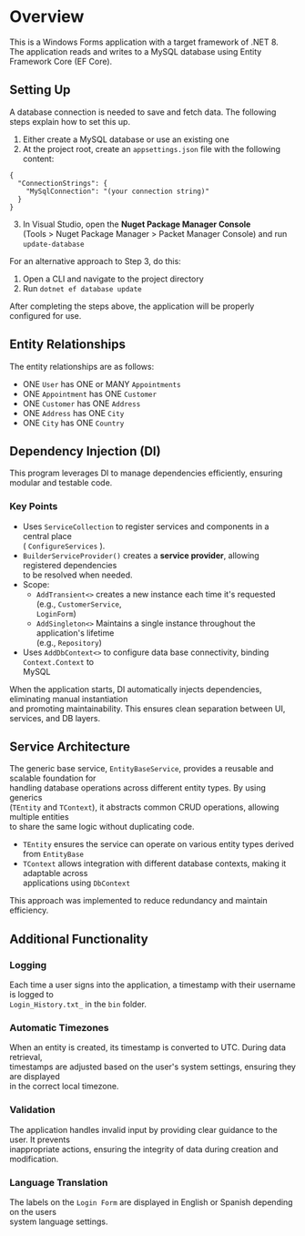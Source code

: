 # Overview
This is a Windows Forms application with a target framework of .NET 8.  
The application reads and writes to a MySQL database using Entity Framework Core (EF Core).

## Setting Up
A database connection is needed to save and fetch data. The following steps explain how to set this up.

1. Either create a MySQL database or use an existing one
1. At the project root, create an `appsettings.json` file with the following content:
```
{
  "ConnectionStrings": {
    "MySqlConnection": "(your connection string)"
  }
}
```
3. In Visual Studio, open the **Nuget Package Manager Console**  
(Tools > Nuget Package Manager > Packet Manager Console) and run `update-database` 

For an alternative approach to Step 3, do this:
1. Open a CLI and navigate to the project directory
1. Run `dotnet ef database update`

After completing the steps above, the application will be properly configured for use. 

## Entity Relationships
The entity relationships are as follows:

- ONE `User` has ONE or MANY `Appointments`  
- ONE `Appointment` has ONE `Customer` 
- ONE `Customer` has ONE `Address`  
- ONE `Address` has ONE `City`  
- ONE `City` has ONE `Country`  

## Dependency Injection (DI)
This program leverages DI to manage dependencies efficiently, ensuring modular and testable code.

### Key Points
- Uses `ServiceCollection` to register services and components in a central place  
( `ConfigureServices` ).
- `BuilderServiceProvider()` creates a **service provider**, allowing registered dependencies  
to be resolved when needed. 
- Scope:
	- `AddTransient<>` creates a new instance each time it's requested (e.g., `CustomerService`,  
	`LoginForm`)
	- `AddSingleton<>` Maintains a single instance throughout the application's lifetime  
   (e.g., `Repository`)
- Uses `AddDbContext<>` to configure data base connectivity, binding `Context.Context` to  
MySQL

When the application starts, DI automatically injects dependencies, eliminating manual instantiation  
and promoting maintainability. This ensures clean separation between UI, services, and DB layers.

## Service Architecture 
The generic base service, `EntityBaseService`, provides a reusable and scalable foundation for  
handling database operations across different entity types. By using generics  
(`TEntity` and `TContext`), it abstracts common CRUD operations, allowing multiple entities  
to share the same logic without duplicating code.
- `TEntity` ensures the service can operate on various entity types derived from `EntityBase`
- `TContext` allows integration with different database contexts, making it adaptable across  
applications using `DbContext`  

This approach was implemented to reduce redundancy and maintain efficiency.

## Additional Functionality

### Logging
Each time a user signs into the application, a timestamp with their username is logged to  
`Login_History.txt_` in the `bin` folder. 

### Automatic Timezones
When an entity is created, its timestamp is converted to UTC. During data retrieval,  
timestamps are adjusted  based on the user's system settings, ensuring they are displayed  
in the correct local timezone.

### Validation 
The application handles invalid input by providing clear guidance to the user. It prevents  
inappropriate actions, ensuring the integrity of data during creation and modification.

### Language Translation
The labels on the `Login Form` are displayed in English or Spanish depending on the users  
system language settings.
